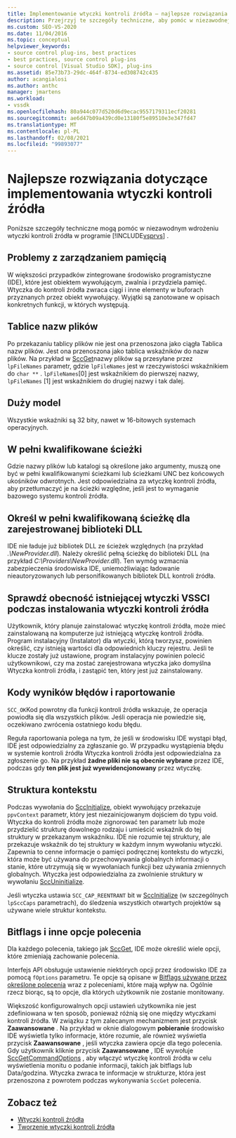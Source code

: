 ```yaml
---
title: Implementowanie wtyczki kontroli źródła — najlepsze rozwiązania
description: Przejrzyj te szczegóły techniczne, aby pomóc w niezawodnej implementacji wtyczki kontroli źródła w programie Visual Studio.
ms.custom: SEO-VS-2020
ms.date: 11/04/2016
ms.topic: conceptual
helpviewer_keywords:
- source control plug-ins, best practices
- best practices, source control plug-ins
- source control [Visual Studio SDK], plug-ins
ms.assetid: 85e73b73-29dc-464f-8734-ed308742c435
author: acangialosi
ms.author: anthc
manager: jmartens
ms.workload:
- vssdk
ms.openlocfilehash: 80a944c077d520d6d9ecac9557179311ecf20281
ms.sourcegitcommit: ae6d47b09a439cd0e13180f5e89510e3e347fd47
ms.translationtype: MT
ms.contentlocale: pl-PL
ms.lasthandoff: 02/08/2021
ms.locfileid: "99893077"
---
```

# <a name="best-practices-for-implementing-a-source-control-plug-in"></a>Najlepsze rozwiązania dotyczące implementowania wtyczki kontroli źródła
Poniższe szczegóły techniczne mogą pomóc w niezawodnym wdrożeniu wtyczki kontroli źródła w programie [!INCLUDE[vsprvs](../code-quality/includes/vsprvs_md.md)] .

## <a name="memory-management-issues"></a>Problemy z zarządzaniem pamięcią
 W większości przypadków zintegrowane środowisko programistyczne (IDE), które jest obiektem wywołującym, zwalnia i przydziela pamięć. Wtyczka do kontroli źródła zwraca ciągi i inne elementy w buforach przyznanych przez obiekt wywołujący. Wyjątki są zanotowane w opisach konkretnych funkcji, w których występują.

## <a name="arrays-of-file-names"></a>Tablice nazw plików
 Po przekazaniu tablicy plików nie jest ona przenoszona jako ciągła Tablica nazw plików. Jest ona przenoszona jako tablica wskaźników do nazw plików. Na przykład w [SccGet](../extensibility/sccget-function.md)nazwy plików są przesyłane przez `lpFileNames` parametr, gdzie `lpFileNames` jest w rzeczywistości wskaźnikiem do `char **` . `lpFileNames`[0] jest wskaźnikiem do pierwszej nazwy, `lpFileNames` [1] jest wskaźnikiem do drugiej nazwy i tak dalej.

## <a name="large-model"></a>Duży model
 Wszystkie wskaźniki są 32 bity, nawet w 16-bitowych systemach operacyjnych.

## <a name="fully-qualified-paths"></a>W pełni kwalifikowane ścieżki
 Gdzie nazwy plików lub katalogi są określone jako argumenty, muszą one być w pełni kwalifikowanymi ścieżkami lub ścieżkami UNC bez końcowych ukośników odwrotnych. Jest odpowiedzialna za wtyczkę kontroli źródła, aby przetłumaczyć je na ścieżki względne, jeśli jest to wymaganie bazowego systemu kontroli źródła.

## <a name="specify-a-fully-qualified-path-for-the-registered-dll"></a>Określ w pełni kwalifikowaną ścieżkę dla zarejestrowanej biblioteki DLL
 IDE nie ładuje już bibliotek DLL ze ścieżek względnych (na przykład *.\NewProvider.dll*). Należy określić pełną ścieżkę do biblioteki DLL (na przykład *C:\Providers\NewProvider.dll*). Ten wymóg wzmacnia zabezpieczenia środowiska IDE, uniemożliwiając ładowanie nieautoryzowanych lub personifikowanych bibliotek DLL kontroli źródła.

## <a name="check-for-an-existing-vssci-plug-in-when-you-install-your-source-control-plug-in"></a>Sprawdź obecność istniejącej wtyczki VSSCI podczas instalowania wtyczki kontroli źródła
 Użytkownik, który planuje zainstalować wtyczkę kontroli źródła, może mieć zainstalowaną na komputerze już istniejącą wtyczkę kontroli źródła. Program instalacyjny (Instalator) dla wtyczki, którą tworzysz, powinien określić, czy istnieją wartości dla odpowiednich kluczy rejestru. Jeśli te klucze zostały już ustawione, program instalacyjny powinien polecić użytkownikowi, czy ma zostać zarejestrowana wtyczka jako domyślna Wtyczka kontroli źródła, i zastąpić ten, który jest już zainstalowany.

## <a name="error-result-codes-and-reporting"></a>Kody wyników błędów i raportowanie
 `SCC_OK`Kod powrotny dla funkcji kontroli źródła wskazuje, że operacja powiodła się dla wszystkich plików. Jeśli operacja nie powiedzie się, oczekiwano zwrócenia ostatniego kodu błędu.

 Reguła raportowania polega na tym, że jeśli w środowisku IDE wystąpi błąd, IDE jest odpowiedzialny za zgłaszanie go. W przypadku wystąpienia błędu w systemie kontroli źródła Wtyczka kontroli źródła jest odpowiedzialna za zgłoszenie go. Na przykład **żadne pliki nie są obecnie wybrane** przez IDE, podczas gdy **ten plik jest już wyewidencjonowany** przez wtyczkę.

## <a name="the-context-structure"></a>Struktura kontekstu
 Podczas wywołania do [SccInitialize](../extensibility/sccinitialize-function.md), obiekt wywołujący przekazuje `ppvContext` parametr, który jest niezainicjowanym dojściem do typu void. Wtyczka do kontroli źródła może zignorować ten parametr lub może przydzielić strukturę dowolnego rodzaju i umieścić wskaźnik do tej struktury w przekazanym wskaźniku. IDE nie rozumie tej struktury, ale przekazuje wskaźnik do tej struktury w każdym innym wywołaniu wtyczki. Zapewnia to cenne informacje o pamięci podręcznej kontekstu do wtyczki, która może być używana do przechowywania globalnych informacji o stanie, które utrzymują się w wywołaniach funkcji bez używania zmiennych globalnych. Wtyczka jest odpowiedzialna za zwolnienie struktury w wywołaniu [SccUninitialize](../extensibility/sccuninitialize-function.md).

 Jeśli wtyczka ustawia `SCC_CAP_REENTRANT` bit w [SccInitialize](../extensibility/sccinitialize-function.md) (w szczególnych `lpSccCaps` parametrach), do śledzenia wszystkich otwartych projektów są używane wiele struktur kontekstu.

## <a name="bitflags-and-other-command-options"></a>Bitflags i inne opcje polecenia
 Dla każdego polecenia, takiego jak [SccGet](../extensibility/sccget-function.md), IDE może określić wiele opcji, które zmieniają zachowanie polecenia.

 Interfejs API obsługuje ustawienie niektórych opcji przez środowisko IDE za pomocą `fOptions` parametru. Te opcje są opisane w [Bitflags używane przez określone polecenia](../extensibility/bitflags-used-by-specific-commands.md) wraz z poleceniami, które mają wpływ na. Ogólnie rzecz biorąc, są to opcje, dla których użytkownik nie zostanie monitowany.

 Większość konfigurowalnych opcji ustawień użytkownika nie jest zdefiniowana w ten sposób, ponieważ różnią się one między wtyczkami kontroli źródła. W związku z tym zalecanym mechanizmem jest przycisk **Zaawansowane** . Na przykład w oknie dialogowym **pobieranie** środowisko IDE wyświetla tylko informacje, które rozumie, ale również wyświetla przycisk **Zaawansowane** , jeśli wtyczka zawiera opcje dla tego polecenia. Gdy użytkownik kliknie przycisk **Zaawansowane** , IDE wywołuje [SccGetCommandOptions](../extensibility/sccgetcommandoptions-function.md) , aby włączyć wtyczkę kontroli źródła w celu wyświetlenia monitu o podanie informacji, takich jak bitflags lub Data/godzina. Wtyczka zwraca te informacje w strukturze, która jest przenoszona z powrotem podczas wykonywania `SccGet` polecenia.

## <a name="see-also"></a>Zobacz też
- [Wtyczki kontroli źródła](../extensibility/source-control-plug-ins.md)
- [Tworzenie wtyczki kontroli źródła](../extensibility/internals/creating-a-source-control-plug-in.md)
